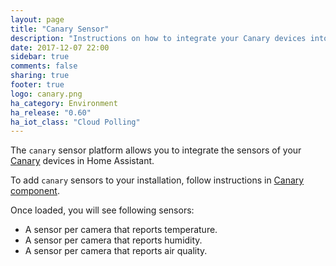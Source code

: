```yaml
---
layout: page
title: "Canary Sensor"
description: "Instructions on how to integrate your Canary devices into Home Assistant."
date: 2017-12-07 22:00
sidebar: true
comments: false
sharing: true
footer: true
logo: canary.png
ha_category: Environment
ha_release: "0.60"
ha_iot_class: "Cloud Polling"
---
```


The `canary` sensor platform allows you to integrate the sensors of your [Canary](https://canary.is) devices in Home Assistant.

To add `canary` sensors to your installation, follow instructions in [Canary component](/components/canary/).

Once loaded, you will see following sensors:

* A sensor per camera that reports temperature.
* A sensor per camera that reports humidity.
* A sensor per camera that reports air quality.
